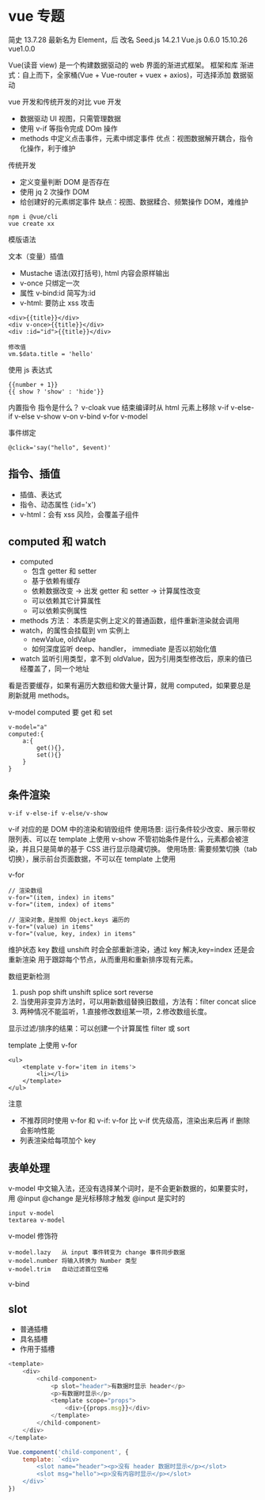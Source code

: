 # vue 专题

简史
13.7.28 最新名为 Element，后 改名 Seed.js
14.2.1 Vue.js 0.6.0
15.10.26 vue1.0.0

Vue(读音 view) 是一个构建数据驱动的 web 界面的渐进式框架。
框架和库
渐进式：自上而下，全家桶(Vue + Vue-router + vuex + axios)，可选择添加
数据驱动

vue 开发和传统开发的对比
vue 开发

-   数据驱动 UI 视图，只需管理数据
-   使用 v-if 等指令完成 DOm 操作
-   methods 中定义点击事件，元素中绑定事件
    优点：视图数据解开耦合，指令化操作，利于维护

传统开发

-   定义变量判断 DOM 是否存在
-   使用 jq 2 次操作 DOM
-   给创建好的元素绑定事件
    缺点：视图、数据糅合、频繁操作 DOM，难维护

```
npm i @vue/cli
vue create xx
```

模版语法

文本（变量）插值

-   Mustache 语法(双打括号), html 内容会原样输出
-   v-once 只绑定一次
-   属性 v-bind:id 简写为:id
-   v-html: 要防止 xss 攻击

```
<div>{{title}}</div>
<div v-once>{{title}}</div>
<div :id="id">{{title}}</div>

修改值
vm.$data.title = 'hello'
```

使用 js 表达式

```
{{number + 1}}
{{ show ? 'show' : 'hide'}}
```

内置指令
指令是什么？
v-cloak vue 结束编译时从 html 元素上移除
v-if v-else-if v-else
v-show
v-on
v-bind
v-for
v-model

事件绑定

```
@click='say("hello", $event)'
```

## 指令、插值

-   插值、表达式
-   指令、动态属性 (:id='x')
-   v-html：会有 xss 风险，会覆盖子组件

## computed 和 watch

-   computed
    -   包含 getter 和 setter
    -   基于依赖有缓存
    -   依赖数据改变 -> 出发 getter 和 setter -> 计算属性改变
    -   可以依赖其它计算属性
    -   可以依赖实例属性
-   methods 方法： 本质是实例上定义的普通函数，组件重新渲染就会调用
-   watch，的属性会挂载到 vm 实例上
    -   newValue, oldValue
    -   如何深度监听 deep、handler， immediate 是否以初始化值
-   watch 监听引用类型，拿不到 oldValue，因为引用类型修改后，原来的值已经覆盖了，同一个地址

看是否要缓存，如果有遍历大数组和做大量计算，就用 computed，如果要总是刷新就用 methods。

v-model computed 要 get 和 set

```
v-model="a"
computed:{
    a:{
        get(){},
        set(){}
    }
}
```

## 条件渲染

`v-if v-else-if v-else/v-show`

v-if 对应的是 DOM 中的渲染和销毁组件
使用场景: 运行条件较少改变、展示带权限列表、可以在 template 上使用
v-show 不管初始条件是什么，元素都会被渲染，并且只是简单的基于 CSS 进行显示隐藏切换。
使用场景: 需要频繁切换（tab 切换），展示前台页面数据，不可以在 template 上使用

v-for

```
// 渲染数组
v-for="(item, index) in items"
v-for="(item, index) of items"

// 渲染对象，是按照 Object.keys 遍历的
v-for="(value) in items"
v-for="(value, key, index) in items"
```

维护状态 key
数组 unshift 时会全部重新渲染，通过 key 解决,key=index 还是会重新渲染
用于跟踪每个节点，从而重用和重新排序现有元素。

数组更新检测

1. push pop shift unshift splice sort reverse
2. 当使用非变异方法时，可以用新数组替换旧数组，方法有：filter concat slice
3. 两种情况不能监听，1.直接修改数组某一项，2.修改数组长度。

显示过滤/排序的结果：可以创建一个计算属性 filter 或 sort

template 上使用 v-for

```
<ul>
    <template v-for='item in items'>
        <li></li>
    </template>
</ul>
```

注意

-   不推荐同时使用 v-for 和 v-if: v-for 比 v-if 优先级高，渲染出来后再 if 删除 会影响性能
-   列表渲染给每项加个 key

## 表单处理

v-model 中文输入法，还没有选择某个词时，是不会更新数据的，如果要实时，用 @input
@change 是光标移除才触发
@input 是实时的

```
input v-model
textarea v-model
```

v-model 修饰符

```
v-model.lazy   从 input 事件转变为 change 事件同步数据
v-model.number 将输入转换为 Number 类型
v-model.trim   自动过滤首位空格
```

v-bind

## slot

-   普通插槽
-   具名插槽
-   作用于插槽

```js
<template>
    <div>
        <child-component>
            <p slot="header">有数据时显示 header</p>
            <p>有数据时显示</p>
            <template scope="props">
                <div>{{props.msg}}</div>
            </template>
        </child-component>
    </div>
</template>

Vue.component('child-component', {
    template: `<div>
        <slot name="header"><p>没有 header 数据时显示</p></slot>
        <slot msg="hello"><p>没有内容时显示</p></slot>
    </div>`
})
```
